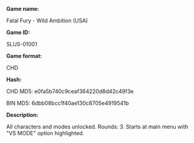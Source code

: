 **Game name:**

Fatal Fury - Wild Ambition (USA)

**Game ID:**

SLUS-01001

**Game format:**

CHD

**Hash:**

CHD MD5: e0fa5b740c9ceaf364220d8d42c49f3e

BIN MD5: 6dbb08bcc1f40ae130c8705e4919541b

**Description:**

All characters and modes unlocked. Rounds: 3. Starts at main menu with "VS MODE" option highlighted.